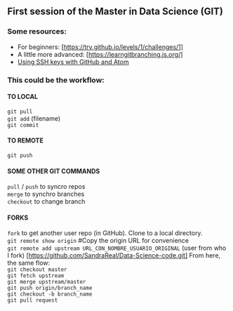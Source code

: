 ## First session of the Master in Data Science (GIT)

### Some resources:
* For beginners: [https://try.github.io/levels/1/challenges/1]
* A little more advanced: [https://learngitbranching.js.org/]
* [Using SSH keys with GitHub and Atom](https://technologyand.me/2016/08/29/git-with-atom/#addkeys)

### This could be the workflow:
####  TO LOCAL
`git pull`  
`git add` (filename)  
`git commit`  

#### TO REMOTE
`git push`  

#### SOME OTHER GIT COMMANDS
`pull` / `push` to syncro repos  
`merge` to synchro branches  
`checkout` to change branch  

#### FORKS
`fork` to get another user repo (in GitHub). Clone to a local directory.  
`git remote show origin` #Copy the origin URL for convenience  
`git remote add upstream URL_CON_NOMBRE_USUARIO_ORIGINAL` (user from who I fork) [https://github.com/SandraReal/Data-Science-code.git]
From here, the same flow:  
`git checkout master`  
`git fetch upstream`  
`git merge upstream/master`  
`git push origin/branch_name`  
`git checkout -b branch_name`  
`git pull request`
